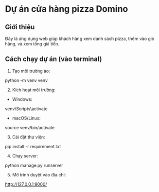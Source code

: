 
# Dự án cửa hàng pizza Domino

## Giới thiệu

Đây là ứng dụng web giúp khách hàng xem danh sách pizza, thêm vào giỏ hàng, và xem tổng giá tiền.

## Cách chạy dự án (vào terminal)

1. Tạo môi trường ảo:

python -m venv venv

2. Kích hoạt môi trường:

- Windows:

venv\Scripts\activate

- macOS/Linux:

source venv/bin/activate

3. Cài đặt thư viện:

pip install -r requirement.txt

4. Chạy server:

python manage.py runserver

5. Mở trình duyệt vào địa chỉ:

http://127.0.0.1:8000/

